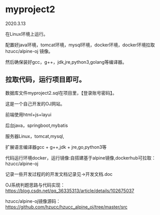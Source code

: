 # myproject2
2020.3.13

在Linux环境上运行。

配置好java环境，tomcat环境，mysql环境，docker环境，docker环境拉取 hzucc/alpine-oj 镜像。

然后确保装好gcc，g++，jdk,jre,python3,golang等编译器。

拉取代码，运行项目即可。
--------------------------------------------------------------------------------------




数据库文件myproject2.sql在项目里，【登录账号密码】。

这是一个自己开发的OJ网站。

前端使用html+js+layui

后台java，springboot,mybatis

服务器Linux，tomcat,mysql,

扩展语言编译器gcc + g++,jdk + jre,go,python3等

代码运行环境docker，运行镜像:自搭建基于alpine镜像,dockerhub可拉取：hzucc/alpine-oj

记录一些开发过程的的开发文档记录见->开发文档.doc


OJ系统判题思路与代码实现：https://blog.csdn.net/qq_36335313/article/details/102675037

hzucc/alpine-oj镜像源码：https://github.com/hzucc/hzucc_alpine_oj/tree/master/src




